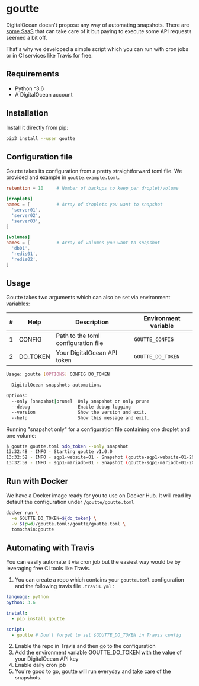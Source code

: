 # goutte
DigitalOcean doesn't propose any way of automating snapshots.
There are [some SaaS](https://snapshooter.io/) that can take care of it but paying to execute some API requests seemed a bit off.

That's why we developed a simple script which you can run with cron jobs or in CI services like Travis for free.

## Requirements
- Python ^3.6
- A DigitalOcean account

## Installation
Install it directly from pip:
```bash
pip3 install --user goutte
```

## Configuration file
Goutte takes its configuration from a pretty straightforward toml file.
We provided and example in `goutte.example.toml`.

```toml
retention = 10     # Number of backups to keep per droplet/volume

[droplets]
names = [          # Array of droplets you want to snapshot
  'server01',
  'server02',
  'server03',
]

[volumes]
names = [          # Array of volumes you want to snapshot
  'db01',
  'redis01',
  'redis02',
]
```

## Usage
Goutte takes two arguments which can also be set via environment variables:

| # | Help     | Description                         | Environment variable |
| - | -------- | ----------------------------------- | -------------------- |
| 1 | CONFIG   | Path to the toml configuration file | `GOUTTE_CONFIG`      |
| 2 | DO_TOKEN | Your DigitalOcean API token         | `GOUTTE_DO_TOKEN`    |

```bash
Usage: goutte [OPTIONS] CONFIG DO_TOKEN

  DigitalOcean snapshots automation.

Options:
  --only [snapshot|prune]  Only snapshot or only prune
  --debug                  Enable debug logging
  --version                Show the version and exit.
  --help                   Show this message and exit.
```

Running "snapshot only" for a configuration file containing one droplet and one volume:
```bash
$ goutte goutte.toml $do_token --only snapshot
13:32:48 - INFO - Starting goutte v1.0.0
13:32:52 - INFO - sgp1-website-01 - Snapshot (goutte-sgp1-website-01-20181220-56bde)
13:32:59 - INFO - sgp1-mariadb-01 - Snapshot (goutte-sgp1-mariadb-01-20181220-3673d)
```

## Run with Docker
We have a Docker image ready for you to use on Docker Hub.
It will read by default the configuration under `/goutte/goutte.toml`

```bash
docker run \
  -e GOUTTE_DO_TOKEN=${do_token} \
  -v $(pwd)/goutte.toml:/goutte/goutte.toml \
  tomochain:goutte
```

## Automating with Travis
You can easily automate it via cron job but the easiest way would be by leveraging free CI tools like Travis.

1. You can create a repo which contains your `goutte.toml` configuration and the following travis file `.travis.yml` :

```yml
language: python
python: 3.6

install:
  - pip install goutte

script:
  - goutte # Don't forget to set $GOUTTE_DO_TOKEN in Travis config
```

2. Enable the repo in Travis and then go to the configuration
3. Add the environment variable GOUTTE_DO_TOKEN with the value of your DigitalOcean API key
4. Enable daily cron job
5. You're good to go, goutte will run everyday and take care of the snapshots.
